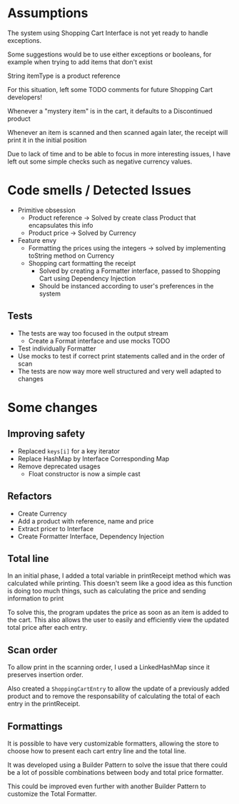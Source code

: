 # Assumptions

The system using Shopping Cart Interface is not yet ready to handle exceptions.

Some suggestions would be to use either exceptions or booleans, for example when trying to add items that don't exist

String itemType is a product reference

For this situation, left some TODO comments for future Shopping Cart developers!

Whenever a "mystery item" is in the cart, it defaults to a Discontinued product

Whenever an item is scanned and then scanned again later, the receipt will print it in the initial position

Due to lack of time and to be able to focus in more interesting issues, I have left out some simple checks such as negative currency values.

# Code smells / Detected Issues

- Primitive obsession 
  - Product reference -> Solved by create class Product that encapsulates this info
  - Product price -> Solved by Currency
- Feature envy
  - Formatting the prices using the integers -> solved by implementing toString method on Currency
  - Shopping cart formatting the receipt
    - Solved by creating a Formatter interface, passed to Shopping Cart using Dependency Injection
    - Should be instanced according to user's preferences in the system

## Tests

- The tests are way too focused in the output stream
  - Create a Format interface and use mocks TODO
- Test individually Formatter
- Use mocks to test if correct print statements called and in the order of scan
- The tests are now way more well structured and very well adapted to changes

# Some changes

## Improving safety

- Replaced `keys[i]` for a key iterator
- Replace HashMap by Interface Corresponding Map
- Remove deprecated usages 
  - Float constructor is now a simple cast

## Refactors

- Create Currency
- Add a product with reference, name and price
- Extract pricer to Interface
- Create Formatter Interface, Dependency Injection

## Total line

In an initial phase, I added a total variable in printReceipt method which was calculated while printing. 
This doesn't seem like a good idea as this function is doing too much things, such as calculating the price and sending information to print

To solve this, the program updates the price as soon as an item is added to the cart. This also allows the user to easily and efficiently view the updated total price after each entry.

## Scan order

To allow print in the scanning order, I used a LinkedHashMap since it preserves insertion order. 

Also created a `ShoppingCartEntry` to allow the update of a previously added product and to remove the responsability of calculating the total of each entry in the printReceipt.

## Formattings

It is possible to have very customizable formatters, allowing the store to choose how to present each cart entry line and the total line.

It was developed using a Builder Pattern to solve the issue that there could be a lot of possible combinations between body and total price formatter.

This could be improved even further with another Builder Pattern to customize the Total Formatter.
